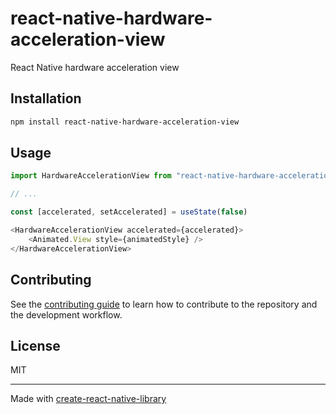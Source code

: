 # react-native-hardware-acceleration-view

React Native hardware acceleration view

## Installation

```sh
npm install react-native-hardware-acceleration-view
```

## Usage

```js
import HardwareAccelerationView from "react-native-hardware-acceleration-view";

// ...

const [accelerated, setAccelerated] = useState(false)

<HardwareAccelerationView accelerated={accelerated}>
    <Animated.View style={animatedStyle} />
</HardwareAccelerationView>
```

## Contributing

See the [contributing guide](CONTRIBUTING.md) to learn how to contribute to the repository and the development workflow.

## License

MIT

---

Made with [create-react-native-library](https://github.com/callstack/react-native-builder-bob)
